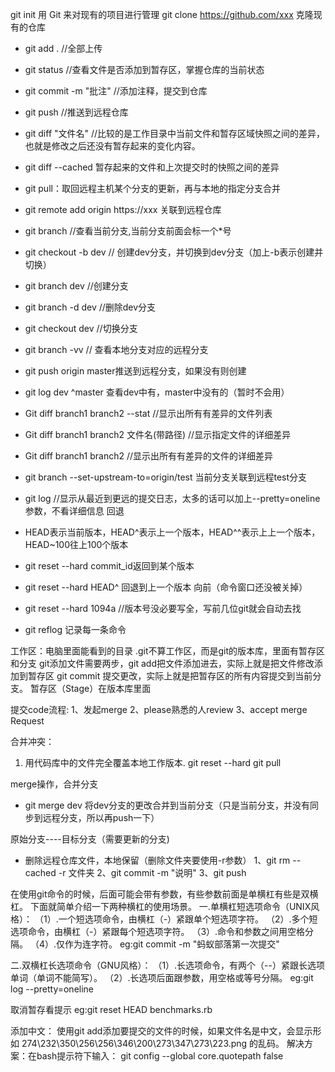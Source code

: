 git init 用 Git 来对现有的项目进行管理
git clone https://github.com/xxx  克隆现有的仓库

- git add .   //全部上传
- git status  //查看文件是否添加到暂存区，掌握仓库的当前状态
- git commit -m "批注"  //添加注释，提交到仓库
- git push    //推送到远程仓库
- git diff "文件名" //比较的是工作目录中当前文件和暂存区域快照之间的差异，也就是修改之后还没有暂存起来的变化内容。
- git diff --cached  暂存起来的文件和上次提交时的快照之间的差异
- git pull：取回远程主机某个分支的更新，再与本地的指定分支合并

- git remote add origin https://xxx    关联到远程仓库

- git branch  //查看当前分支,当前分支前面会标一个*号
- git checkout -b dev // 创建dev分支，并切换到dev分支（加上-b表示创建并切换）

- git branch dev //创建分支
- git branch -d dev //删除dev分支
- git checkout dev //切换分支

- git branch -vv  // 查看本地分支对应的远程分支

- git push origin master推送到远程分支，如果没有则创建
- git log dev ^master 查看dev中有，master中没有的（暂时不会用）
- Git diff branch1 branch2 --stat   //显示出所有有差异的文件列表
- Git diff branch1 branch2 文件名(带路径)   //显示指定文件的详细差异
- Git diff branch1 branch2  //显示出所有有差异的文件的详细差异

- git branch --set-upstream-to=origin/test 当前分支关联到远程test分支


- git log //显示从最近到更远的提交日志，太多的话可以加上--pretty=oneline参数，不看详细信息
回退
- HEAD表示当前版本，HEAD^表示上一个版本，HEAD^^表示上上一个版本，HEAD~100往上100个版本
- git reset --hard commit_id返回到某个版本
- git reset --hard HEAD^ 回退到上一个版本 
向前（命令窗口还没被关掉）
- git reset --hard 1094a //版本号没必要写全，写前几位git就会自动去找
- git reflog 记录每一条命令

工作区：电脑里面能看到的目录
.git不算工作区，而是git的版本库，里面有暂存区和分支
git添加文件需要两步，git add把文件添加进去，实际上就是把文件修改添加到暂存区
git commit  提交更改，实际上就是把暂存区的所有内容提交到当前分支。
暂存区（Stage）在版本库里面

提交code流程:
	1、发起merge
	2、please熟悉的人review
	3、accept merge Request
	
合并冲突：
1. 用代码库中的文件完全覆盖本地工作版本. 
git reset --hard
git pull


merge操作，合并分支
- git merge dev 将dev分支的更改合并到当前分支（只是当前分支，并没有同步到远程分支，所以再push一下）

原始分支----目标分支（需要更新的分支)

- 删除远程仓库文件，本地保留（删除文件夹要使用-r参数）
1、git rm --cached -r 文件夹
2、git commit -m "说明"
3、git push

在使用git命令的时候，后面可能会带有参数，有些参数前面是单横杠有些是双横杠。
下面就简单介绍一下两种横杠的使用场景。
一.单横杠短选项命令（UNIX风格）：
（1）.一个短选项命令，由横杠（-）紧跟单个短选项字符。
（2）.多个短选项命令，由横杠（-）紧跟每个短选项字符。
（3）.命令和参数之间用空格分隔。
（4）.仅作为连字符。
 eg:git commit -m "蚂蚁部落第一次提交"

二.双横杠长选项命令（GNU风格）：
（1）.长选项命令，有两个（--）紧跟长选项单词（单词不能简写）。
（2）.长选项后面跟参数，用空格或等号分隔。
eg:git log --pretty=oneline

取消暂存看提示
eg:git reset HEAD benchmarks.rb

添加中文：
使用git add添加要提交的文件的时候，如果文件名是中文，会显示形如 274\232\350\256\256\346\200\273\347\273\223.png 的乱码。 
解决方案：在bash提示符下输入： git config --global core.quotepath false

